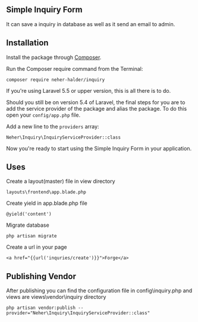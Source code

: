 ## Simple Inquiry Form

It can save a inquiry in database as well as it send an email to admin.

## Installation

Install the package through [Composer](http://getcomposer.org/). 

Run the Composer require command from the Terminal:

    composer require neher-halder/inquiry
    
If you're using Laravel 5.5 or upper version, this is all there is to do. 

Should you still be on version 5.4 of Laravel, the final steps for you are to add the service provider of the package and alias the package. To do this open your `config/app.php` file.

Add a new line to the `providers` array:

	Neher\Inquiry\InquiryServiceProvider::class

Now you're ready to start using the Simple Inquiry Form in your application.

## Uses

Create a layout(master) file in view directory

	layouts\frontend\app.blade.php

Create yield in app.blade.php file

	@yield('content')

Migrate database

	php artisan migrate

Create a url in your page

	<a href="{{url('inquries/create')}}">Forge</a>

## Publishing Vendor
After publishing you can find the configuration file in config\inquiry.php and views are views\vendor\inquiry directory

	php artisan vendor:publish --provider="Neher\Inquiry\InquiryServiceProvider::class"






